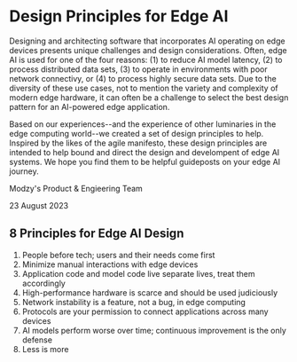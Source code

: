 # Design Principles for Edge AI

Designing and architecting software that incorporates AI operating on edge devices presents unique challenges and design considerations. Often, edge AI is used for one of the four reasons: (1) to reduce AI model latency, (2) to process distributed data sets, (3) to operate in environments with poor network connectivy, or (4) to process highly secure data sets. Due to the diversity of these use cases, not to mention the variety and complexity of modern edge hardware, it can often be a challenge to select the best design pattern for an AI-powered edge application.

Based on our experiences--and the experience of other luminaries in the edge computing world--we created a set of design principles to help. Inspired by the likes of the agile manifesto, these design principles are intended to help bound and direct the design and develompent of edge AI systems. We hope you find them to be helpful guideposts on your edge AI journey.


Modzy's Product & Engieering Team

23 August 2023

## 8 Principles for Edge AI Design

1. People before tech; users and their needs come first
2. Minimize manual interactions with edge devices
3. Application code and model code live separate lives, treat them accordingly
4. High-performance hardware is scarce and should be used judiciously
5. Network instability is a feature, not a bug, in edge computing
6. Protocols are your permission to connect applications across many devices
7. AI models perform worse over time; continuous improvement is the only defense
8. Less is more
